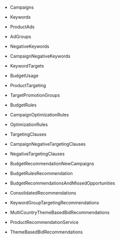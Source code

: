 - Campaigns
- Keywords
- ProductAds
- AdGroups
- NegativeKeywords
- CampaignNegativeKeywords
- KeywordTargets

- BudgetUsage
- ProductTargeting
- TargetPromotionGroups

- BudgetRules
- CampaignOptimizationRules
- OptimizationRules

- TargetingClauses
- CampaignNegativeTargetingClauses
- NegativeTargetingClauses

- BudgetRecommendationNewCampaigns
- BudgetRulesRecommendation
- BudgetRecommendationsAndMissedOpportunities
- ConsolidatedRecommendations
- KeywordGroupTargetingRecommendations
- MultiCountryThemeBasedBidRecommendations
- ProductRecommendationService
- ThemeBasedBidRecommendations

